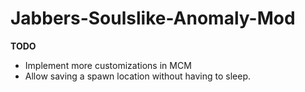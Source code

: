 # Jabbers-Soulslike-Anomaly-Mod



**TODO**
- Implement more customizations in MCM
- Allow saving a spawn location without having to sleep.